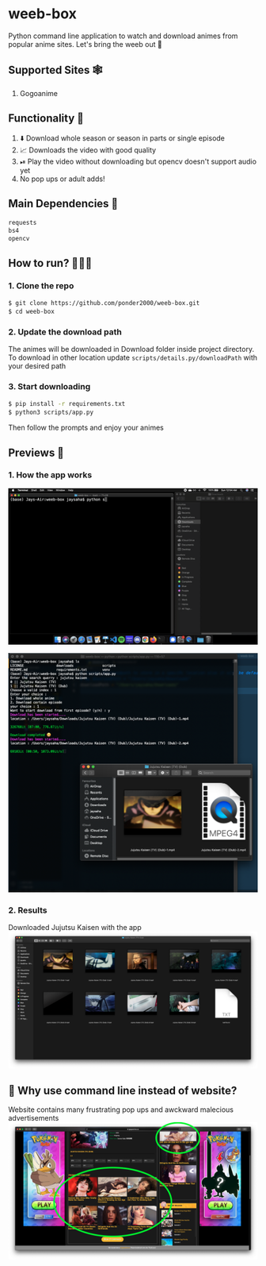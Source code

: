 # weeb-box

Python command line application to watch and download animes from popular anime sites. Let's bring the weeb out 🎍

## Supported Sites 🕸

1. Gogoanime

## Functionality 🤖

1. ⬇️ Download whole season or season in parts or single episode
2. 📈 Downloads the video with good quality
3. ⏯ Play the video without downloading but opencv doesn't support audio yet
4. No pop ups or adult adds!

## Main Dependencies 🧰

```
requests
bs4
opencv
```

## How to run? 🏃🏻‍♂️

### 1. Clone the repo

```sh
$ git clone https://github.com/ponder2000/weeb-box.git
$ cd weeb-box
```

### 2. Update the download path

The animes will be downloaded in Download folder inside project directory.
To download in other location update `scripts/details.py/downloadPath` with your desired path

### 3. Start downloading

```sh
$ pip install -r requirements.txt
$ python3 scripts/app.py
```

Then follow the prompts and enjoy your animes

## Previews 🌃

### 1. How the app works

![](assets/demo.gif)

![](assets/img_demo.png)

### 2. Results

Downloaded Jujutsu Kaisen with the app
![](assets/output.png)

## 🤔 Why use command line instead of website?

Website contains many frustrating pop ups and awckward malecious advertisements
![](assets/bad_website.png)
